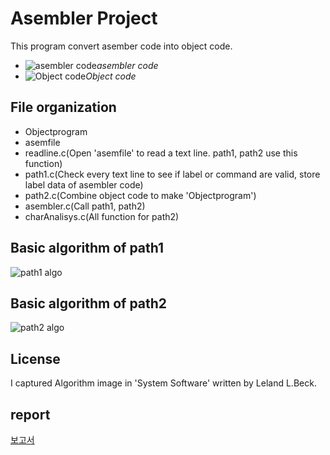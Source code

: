 # Asembler Project
This program convert asember code into object code.

- ![asembler code](https://github.com/gwnuysw/Assembler/blob/master/SystemProgramming_Asembler_20141640%EC%9D%B4%EC%84%9D%EC%9B%90/%EC%BA%A1%EC%B2%98%EC%82%AC%EC%A7%84/asemblerCode.PNG?raw=true)*asembler code*
- ![Object code](https://github.com/gwnuysw/Assembler/blob/master/SystemProgramming_Asembler_20141640%EC%9D%B4%EC%84%9D%EC%9B%90/%EC%BA%A1%EC%B2%98%EC%82%AC%EC%A7%84/ObjectProgram%EC%BA%A1%EC%B3%90.PNG?raw=true)*Object code*

## File organization
- Objectprogram
- asemfile
- readline.c(Open 'asemfile' to read a text line. path1, path2 use this function)
- path1.c(Check every text line to see if label or command are valid, store label data of asembler code)
- path2.c(Combine object code to make 'Objectprogram')
- asembler.c(Call path1, path2)
- charAnalisys.c(All function for path2)


## Basic algorithm of path1

![path1 algo](https://github.com/gwnuysw/Assembler/blob/master/SystemProgramming_Asembler_20141640%EC%9D%B4%EC%84%9D%EC%9B%90/%EC%BA%A1%EC%B2%98%EC%82%AC%EC%A7%84/path1algo.jpg?raw=true)

## Basic algorithm of path2

![path2 algo](https://github.com/gwnuysw/Assembler/blob/master/SystemProgramming_Asembler_20141640%EC%9D%B4%EC%84%9D%EC%9B%90/%EC%BA%A1%EC%B2%98%EC%82%AC%EC%A7%84/path2algo.jpg?raw=true)

## License
I captured Algorithm image in 'System Software' written by Leland L.Beck.
## report
[보고서](https://docs.google.com/document/d/1DL4Y6oUO35UdwE0bXun5skxo8J4mHi3DCiw2uZLWrTM/edit?usp=sharing)
